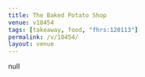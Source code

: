 ```yaml
---
title: The Baked Potato Shop
venue: v18454
tags: [takeaway, food, "fhrs:120113"]
permalink: /v/18454/
layout: venue
---
```

null